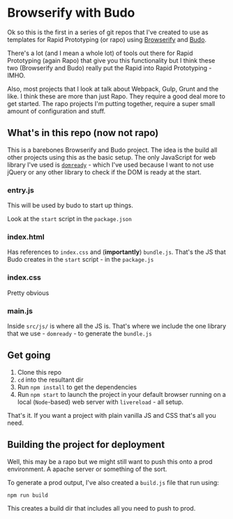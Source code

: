 # Browserify with Budo
Ok so this is the first in a series of git repos that I've created to use as templates for Rapid Prototyping (or rapo) using [Browserify](http://browserify.org) and [Budo](https://github.com/mattdesl/budo).

There's a lot (and I mean a whole lot) of tools out there for Rapid Prototyping (again Rapo) that give you this functionality but I think these two (Browserify and Budo) really put the Rapid into Rapid Prototyping - IMHO.

Also, most projects that I look at talk about Webpack, Gulp, Grunt and the like. I think these are more than just Rapo. They require a good deal more to get started. The rapo projects I'm putting together, require a super small amount of configuration and stuff.

## What's in this repo (now not rapo)
This is a barebones Browserify and Budo project. The idea is the build all other projects using this as the basic setup. The only JavaScript for web library I've used is [`domready`](https://www.npmjs.com/package/domready) - which I've used because I want to not use jQuery or any other library to check if the DOM is ready at the start.

### entry.js
This will be used by budo to start up things.

Look at the `start` script in the `package.json`

### index.html
Has references to `index.css` and (**importantly**) `bundle.js`. That's the JS that Budo creates in the `start` script - in the `package.js`

### index.css
Pretty obvious

### main.js
Inside `src/js/` is where all the JS is. That's where we include the one library that we use - `domready` - to generate the `bundle.js`

## Get going
1. Clone this repo
2. `cd` into the resultant dir
3. Run `npm install` to get the dependencies
4. Run `npm start` to launch the project in your default browser running on a local (`Node`-based) web server with `livereload` - all setup.

That's it. If you want a project with plain vanilla JS and CSS that's all you need.

## Building the project for deployment
Well, this may be a rapo but we might still want to push this onto a prod environment. A apache server or something of the sort.

To generate a prod output, I've also created a `build.js` file that run using:
```
npm run build
```
This creates a build dir that includes all you need to push to prod.